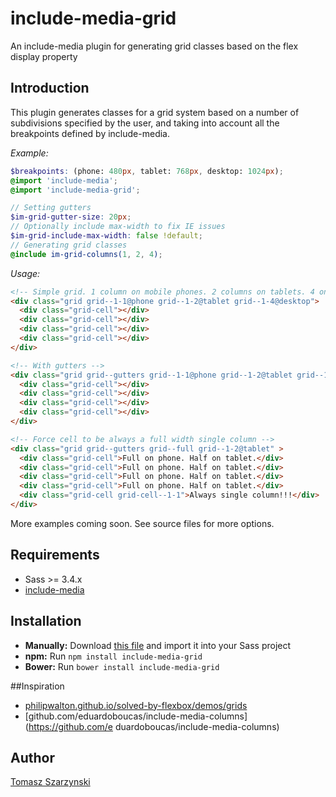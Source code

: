 # include-media-grid
An include-media plugin for generating grid classes based on the flex display property

## Introduction
This plugin generates classes for a grid system based on a number of subdivisions specified by the user, and taking into account all the breakpoints defined by include-media.

*Example:*

```scss
$breakpoints: (phone: 480px, tablet: 768px, desktop: 1024px);
@import 'include-media';
@import 'include-media-grid';

// Setting gutters
$im-grid-gutter-size: 20px;
// Optionally include max-width to fix IE issues
$im-grid-include-max-width: false !default;
// Generating grid classes
@include im-grid-columns(1, 2, 4);
```

*Usage:*

```html
<!-- Simple grid. 1 column on mobile phones. 2 columns on tablets. 4 on desktop devices -->
<div class="grid grid--1-1@phone grid--1-2@tablet grid--1-4@desktop">
  <div class="grid-cell"></div>
  <div class="grid-cell"></div>
  <div class="grid-cell"></div>
  <div class="grid-cell"></div>
</div>

<!-- With gutters -->
<div class="grid grid--gutters grid--1-1@phone grid--1-2@tablet grid--1-4@desktop">
  <div class="grid-cell"></div>
  <div class="grid-cell"></div>
  <div class="grid-cell"></div>
  <div class="grid-cell"></div>
</div>

<!-- Force cell to be always a full width single column -->
<div class="grid grid--gutters grid--full grid--1-2@tablet" >
  <div class="grid-cell">Full on phone. Half on tablet.</div>
  <div class="grid-cell">Full on phone. Half on tablet.</div>
  <div class="grid-cell">Full on phone. Half on tablet.</div>
  <div class="grid-cell">Full on phone. Half on tablet.</div>
  <div class="grid-cell grid-cell--1-1">Always single column!!!</div>
</div>
```

More examples coming soon. See source files for more options.

## Requirements
* Sass >= 3.4.x
* [include-media](https://github.com/eduardoboucas/include-media)

## Installation
- **Manually:** Download [this file](https://raw.githubusercontent.com/tszarzynski/include-media-grid/master/_include-media-grid.scss) and import it into your Sass project
- **npm:** Run `npm install include-media-grid`
- **Bower:** Run `bower install include-media-grid`

##Inspiration
- [philipwalton.github.io/solved-by-flexbox/demos/grids](http://philipwalton.github.io/solved-by-flexbox/demos/grids/)
- [github.com/eduardoboucas/include-media-columns](https://github.com/e duardoboucas/include-media-columns)

## Author
[Tomasz Szarzynski](http://tmasz.com)

